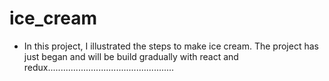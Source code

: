 # ice_cream

- In this project, I illustrated the steps to make ice cream. The project has just began and will be build gradually with react and redux..................................................
